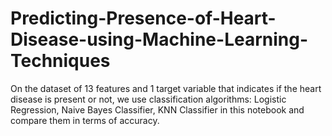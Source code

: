 # Predicting-Presence-of-Heart-Disease-using-Machine-Learning-Techniques
On the dataset of 13 features and 1 target variable that indicates if the heart disease is present or not, we use classification algorithms: Logistic Regression, Naive Bayes Classifier, KNN Classifier in this notebook and compare them in terms of accuracy.
